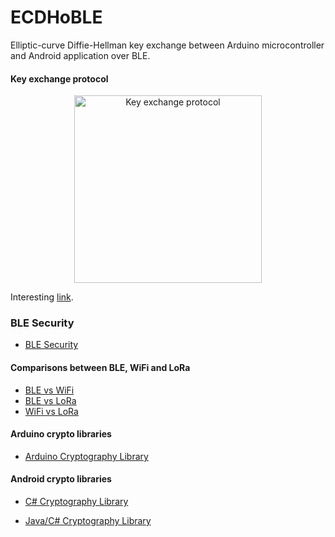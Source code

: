 # ECDHoBLE
Elliptic-curve Diffie-Hellman key exchange between Arduino microcontroller and Android application over BLE.

#### Key exchange protocol

<p align="center">
  <img alt="Key exchange protocol" src="https://github.com/m-peko/ECDHoBLE/blob/master/resources/KeyExchangeProtocol.jpg" height="300px"/>
</p>

Interesting [link](http://www.ieeesmc.org/newsletters/back/2010_12/main_article3.html).

### BLE Security

- [BLE Security](https://www.digikey.com/eewiki/display/Wireless/A+Basic+Introduction+to+BLE+Security)

#### Comparisons between BLE, WiFi and LoRa

- [BLE vs WiFi](https://hackernoon.com/ble-vs-wi-fi-a-comparison-of-wireless-technology-for-iot-product-development-1c7be179f379)
- [BLE vs LoRa](https://www.mwrf.com/systems/lorable-puts-iot-everywhere-map)
- [WiFi vs LoRa](https://medium.com/bytes-io/lora-vs-wifi-3-questions-d9c93137fca)

#### Arduino crypto libraries

- [Arduino Cryptography Library](https://rweather.github.io/arduinolibs/index.html)


#### Android crypto libraries

 - [C# Cryptography Library](http://securitydriven.net/inferno/#DHM%20Key%20Exchange)
 
 - [Java/C# Cryptography Library](https://www.bouncycastle.org/)
 
 
 
